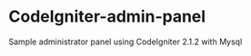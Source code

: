 CodeIgniter-admin-panel
=======================

Sample administrator panel using CodeIgniter 2.1.2 with Mysql
